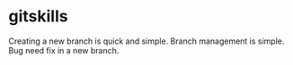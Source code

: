 gitskills
=========
Creating a new branch is quick and simple.
Branch management is simple.
Bug need fix in a new branch.